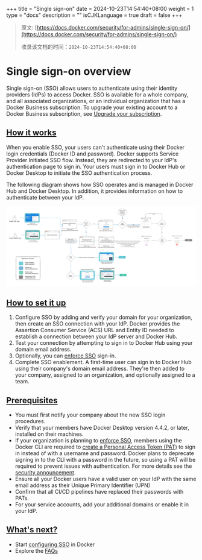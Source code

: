 +++
title = "Single sign-on"
date = 2024-10-23T14:54:40+08:00
weight = 1
type = "docs"
description = ""
isCJKLanguage = true
draft = false
+++

> 原文: [https://docs.docker.com/security/for-admins/single-sign-on/](https://docs.docker.com/security/for-admins/single-sign-on/)
>
> 收录该文档的时间：`2024-10-23T14:54:40+08:00`

# Single sign-on overview

Single sign-on (SSO) allows users to authenticate using their identity providers (IdPs) to access Docker. SSO is available for a whole company, and all associated organizations, or an individual organization that has a Docker Business subscription. To upgrade your existing account to a Docker Business subscription, see [Upgrade your subscription](https://docs.docker.com/subscription/upgrade/).

## [How it works](https://docs.docker.com/security/for-admins/single-sign-on/#how-it-works)

When you enable SSO, your users can't authenticate using their Docker login credentials (Docker ID and password). Docker supports Service Provider Initiated SSO flow. Instead, they are redirected to your IdP's authentication page to sign in. Your users must sign in to Docker Hub or Docker Desktop to initiate the SSO authentication process.

The following diagram shows how SSO operates and is managed in Docker Hub and Docker Desktop. In addition, it provides information on how to authenticate between your IdP.

![SSO architecture](_index_img/SSO.png)

## [How to set it up](https://docs.docker.com/security/for-admins/single-sign-on/#how-to-set-it-up)

1. Configure SSO by adding and verify your domain for your organization, then create an SSO connection with your IdP. Docker provides the Assertion Consumer Service (ACS) URL and Entity ID needed to establish a connection between your IdP server and Docker Hub.
2. Test your connection by attempting to sign in to Docker Hub using your domain email address.
3. Optionally, you can [enforce SSO](https://docs.docker.com/security/for-admins/single-sign-on/connect/#optional-enforce-sso) sign-in.
4. Complete SSO enablement. A first-time user can sign in to Docker Hub using their company's domain email address. They're then added to your company, assigned to an organization, and optionally assigned to a team.

## [Prerequisites](https://docs.docker.com/security/for-admins/single-sign-on/#prerequisites)

- You must first notify your company about the new SSO login procedures.
- Verify that your members have Docker Desktop version 4.4.2, or later, installed on their machines.
- If your organization is planning to [enforce SSO](https://docs.docker.com/security/for-admins/single-sign-on/connect/#optional-enforce-sso), members using the Docker CLI are required to [create a Personal Access Token (PAT)](https://docs.docker.com/docker-hub/access-tokens/) to sign in instead of with a username and password. Docker plans to deprecate signing in to the CLI with a password in the future, so using a PAT will be required to prevent issues with authentication. For more details see the [security announcement](https://docs.docker.com/security/security-announcements/#deprecation-of-password-logins-on-cli-when-sso-enforced).
- Ensure all your Docker users have a valid user on your IdP with the same email address as their Unique Primary Identifier (UPN)
- Confirm that all CI/CD pipelines have replaced their passwords with PATs.
- For your service accounts, add your additional domains or enable it in your IdP.

## [What's next?](https://docs.docker.com/security/for-admins/single-sign-on/#whats-next)

- Start [configuring SSO](https://docs.docker.com/security/for-admins/single-sign-on/configure/) in Docker
- Explore the [FAQs](https://docs.docker.com/security/faqs/single-sign-on/faqs/)
